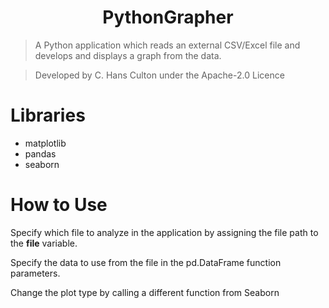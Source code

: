 <div align="center"><h1>PythonGrapher</h1></div>

 > A Python application which reads an external CSV/Excel file and develops and displays a graph from the data.
 
 > Developed by C. Hans Culton under the Apache-2.0 Licence

# Libraries
- matplotlib
- pandas
- seaborn

# How to Use
<div>
  <p>Specify which file to analyze in the application by assigning the file path to the <strong>file</strong> variable.</p>
  <p>Specify the data to use from the file in the pd.DataFrame function parameters.</p>
  <p>Change the plot type by calling a different function from Seaborn</p>
</div>

